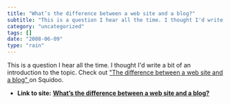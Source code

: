 ```yaml
---
title: "What’s the difference between a web site and a blog?"
subtitle: "This is a question I hear all the time. I thought I'd write a bit of an"
category: "uncategorized"
tags: []
date: "2008-06-09"
type: "rain"
---
```

This is a question I hear all the time. I thought I'd write a bit of an
introduction to the topic. Check out ["The difference between a web site and a
blog" ](<http://www.squidoo.com/differenceblogandwebsite/>)on Squidoo.


* **Link to site:** **[What’s the difference between a web site and a blog?](None)**